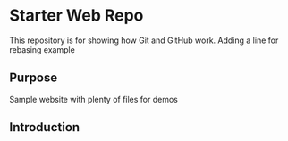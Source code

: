 # Starter Web Repo

This repository is for showing how Git and GitHub work. Adding a line for rebasing example

## Purpose

Sample website with plenty of files for demos

## Introduction